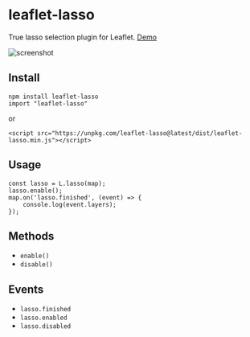 # leaflet-lasso

True lasso selection plugin for Leaflet. [Demo](http://zakjan.github.io/leaflet-lasso/docs/index.html)

![screenshot](http://zakjan.github.io/leaflet-lasso/docs/screenshot.png)

## Install

```
npm install leaflet-lasso
import "leaflet-lasso"
```

or

```
<script src="https://unpkg.com/leaflet-lasso@latest/dist/leaflet-lasso.min.js"></script>
```

## Usage

```
const lasso = L.lasso(map);
lasso.enable();
map.on('lasso.finished', (event) => {
    console.log(event.layers);
});
```

## Methods

- `enable()`
- `disable()`

## Events

- `lasso.finished`
- `lasso.enabled`
- `lasso.disabled`
